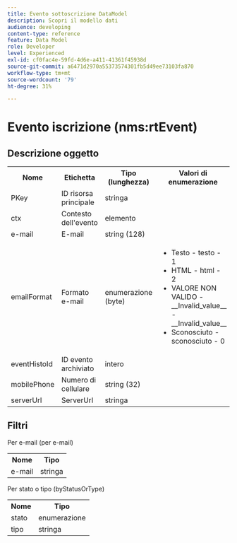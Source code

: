 ```yaml
---
title: Evento sottoscrizione DataModel
description: Scopri il modello dati
audience: developing
content-type: reference
feature: Data Model
role: Developer
level: Experienced
exl-id: cf0fac4e-59fd-4d6e-a411-41361f45938d
source-git-commit: a6471d2970a55373574301fb5d49ee73103fa870
workflow-type: tm+mt
source-wordcount: '79'
ht-degree: 31%

---
```


# Evento iscrizione (nms:rtEvent)

## Descrizione oggetto

<table>
    <tr>
        <th>Nome</th>
        <th>Etichetta</th>
        <th>Tipo (lunghezza)</th>
        <th>Valori di enumerazione</th>
    </tr>
    <tr>
        <td>PKey</td>
        <td>ID risorsa principale</td>
        <td>stringa </td>
        <td> </td>
    </tr>
    <tr>
        <td>ctx</td>
        <td>Contesto dell'evento</td>
        <td>elemento </td>
        <td> </td>
    </tr>
    <tr>
        <td>e-mail</td>
        <td>E-mail</td>
        <td>string (128)</td>
        <td> </td>
    </tr>
    <tr>
        <td>emailFormat</td>
        <td>Formato e-mail</td>
        <td>enumerazione (byte) </td>
        <td>
            <ul>
            <li>Testo - testo - 1</li>
            <li>HTML - html - 2</li>
            <li>VALORE NON VALIDO - __Invalid_value__ - __Invalid_value__</li>
            <li>Sconosciuto - sconosciuto - 0</li>
            </ul>
        </td>
    </tr>
    <tr>
        <td>eventHistoId</td>
        <td>ID evento archiviato</td>
        <td>intero </td>
        <td> </td>
    </tr>
    <tr>
        <td>mobilePhone</td>
        <td>Numero di cellulare</td>
        <td>string (32)</td>
        <td> </td>
    </tr>
    <tr>
        <td>serverUrl</td>
        <td>ServerUrl</td>
        <td>stringa </td>
        <td> </td>
    </tr>
</table>

## Filtri

Per e-mail (per e-mail)

<table>
    <tr>
    <th>Nome</th>
    <th>Tipo</th>
    </tr>
    <tr>
    <td>e-mail</td>
    <td>stringa</td>
    </tr>
</table>

Per stato o tipo (byStatusOrType)

<table>
        <tr>
        <th>Nome</th>
        <th>Tipo</th>
        </tr>
        <tr>
        <td>stato</td>
        <td>enumerazione</td>
        </tr>
        <tr>
        <td>tipo</td>
        <td>stringa</td>
        </tr>
    </table>

